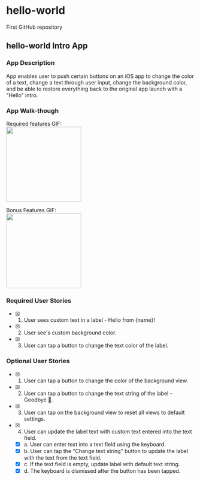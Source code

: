 # hello-world
First GitHub repository 

## hello-world Intro App

### App Description
App enables user to push certain buttons on an iOS app to change the color of a text, change a text through user input, change the background color, and be able to restore everything back to the original app launch with a "Hello" intro.

### App Walk-though

Required features GIF:  
<img src="http://g.recordit.co/sHFBwhlZKb.gif" width=200><br>



Bonus Features GIF:     
<img src="http://g.recordit.co/wiTzvpTi6p.gif" width=200><br>



### Required User Stories
- [x] 1. User sees custom text in a label - Hello from {name}!
- [x] 2. User see's custom background color.
- [x] 3. User can tap a button to change the text color of the label.

### Optional User Stories
- [x] 1. User can tap a button to change the color of the background view.
- [x] 2. User can tap a button to change the text string of the label - Goodbye 👋.
- [x] 3. User can tap on the background view to reset all views to default settings.
- [x] 4. User can update the label text with custom text entered into the text field.
   - [x] a. User can enter text into a text field using the keyboard.
   - [x] b. User can tap the "Change text string" button to update the label with the text from the text field.
   - [x] c. If the text field is empty, update label with default text string.
   - [x] d. The keyboard is dismissed after the button has been tapped.
